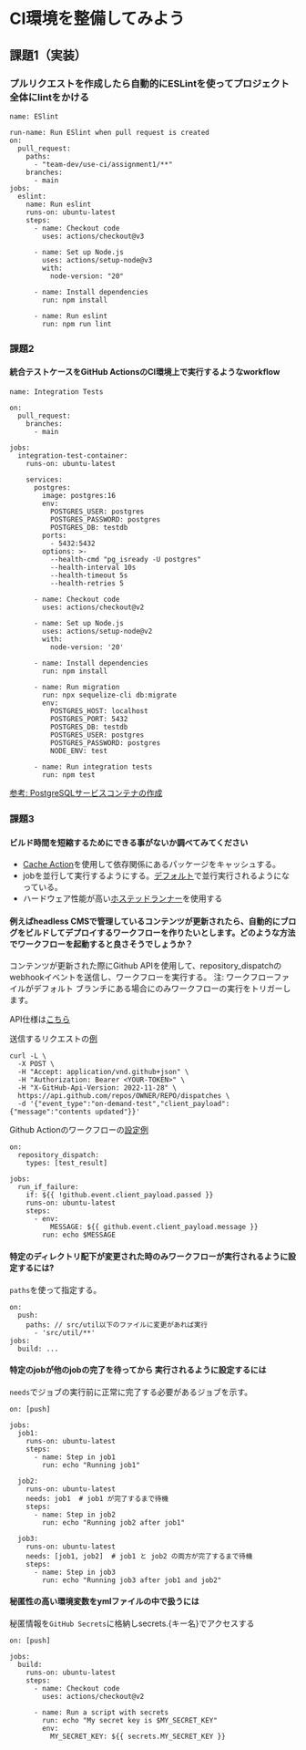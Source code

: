 # CI環境を整備してみよう

## 課題1（実装）

### プルリクエストを作成したら自動的にESLintを使ってプロジェクト全体にlintをかける
```
name: ESlint

run-name: Run ESlint when pull request is created
on:
  pull_request:
    paths:
      - "team-dev/use-ci/assignment1/**"
    branches:
      - main
jobs:
  eslint:
    name: Run eslint
    runs-on: ubuntu-latest
    steps:
      - name: Checkout code
        uses: actions/checkout@v3

      - name: Set up Node.js
        uses: actions/setup-node@v3
        with:
          node-version: "20"

      - name: Install dependencies
        run: npm install

      - name: Run eslint
        run: npm run lint
```

### 課題2
#### 統合テストケースをGitHub ActionsのCI環境上で実行するようなworkflow
```
name: Integration Tests

on:
  pull_request:
    branches:
      - main

jobs:
  integration-test-container:
    runs-on: ubuntu-latest

    services:
      postgres:
        image: postgres:16
        env:
          POSTGRES_USER: postgres
          POSTGRES_PASSWORD: postgres
          POSTGRES_DB: testdb
        ports:
          - 5432:5432
        options: >-
          --health-cmd "pg_isready -U postgres"
          --health-interval 10s
          --health-timeout 5s
          --health-retries 5

      - name: Checkout code
        uses: actions/checkout@v2

      - name: Set up Node.js
        uses: actions/setup-node@v2
        with:
          node-version: '20'

      - name: Install dependencies
        run: npm install
        
      - name: Run migration
        run: npx sequelize-cli db:migrate
        env:
          POSTGRES_HOST: localhost
          POSTGRES_PORT: 5432
          POSTGRES_DB: testdb
          POSTGRES_USER: postgres
          POSTGRES_PASSWORD: postgres
          NODE_ENV: test

      - name: Run integration tests
        run: npm test
```

[参考: PostgreSQLサービスコンテナの作成](https://docs.github.com/ja/actions/use-cases-and-examples/using-containerized-services/creating-postgresql-service-containers)


### 課題3

#### ビルド時間を短縮するためにできる事がないか調べてみてください

- [Cache Action](https://github.com/actions/cache)を使用して依存関係にあるパッケージをキャッシュする。
- jobを並行して実行するようにする。[デフォルト](https://docs.github.com/en/actions/writing-workflows/choosing-what-your-workflow-does/using-jobs-in-a-workflow)で並行実行されるようになっている。
- ハードウェア性能が高い[ホステッドランナー](https://docs.github.com/ja/actions/using-github-hosted-runners/using-larger-runners/about-larger-runners#%E3%82%88%E3%82%8A%E5%A4%A7%E3%81%8D%E3%81%AA%E3%83%A9%E3%83%B3%E3%83%8A%E3%83%BC-larger-runner%E3%81%AE%E6%A6%82%E8%A6%81)を使用する

#### 例えばheadless CMSで管理しているコンテンツが更新されたら、自動的にブログをビルドしてデプロイするワークフローを作りたいとします。どのような方法でワークフローを起動すると良さそうでしょうか？

コンテンツが更新された際にGithub APIを使用して、repository_dispatchのwebhookイベントを送信し、ワークフローを実行する。
注: ワークフローファイルがデフォルト ブランチにある場合にのみワークフローの実行をトリガーします。

API仕様は[こちら](https://docs.github.com/ja/rest/repos/repos?apiVersion=2022-11-28#create-a-repository-dispatch-event)

送信するリクエストの[例](https://docs.github.com/ja/rest/repos/repos?apiVersion=2022-11-28#create-a-repository-dispatch-event)

```
curl -L \
  -X POST \
  -H "Accept: application/vnd.github+json" \
  -H "Authorization: Bearer <YOUR-TOKEN>" \
  -H "X-GitHub-Api-Version: 2022-11-28" \
  https://api.github.com/repos/OWNER/REPO/dispatches \
  -d '{"event_type":"on-demand-test","client_payload":{"message":"contents updated"}}'
```

Github Actionのワークフローの[設定例](https://docs.github.com/ja/rest/repos/repos?apiVersion=2022-11-28#create-a-repository-dispatch-event)
```
on:
  repository_dispatch:
    types: [test_result]

jobs:
  run_if_failure:
    if: ${{ !github.event.client_payload.passed }}
    runs-on: ubuntu-latest
    steps:
      - env:
          MESSAGE: ${{ github.event.client_payload.message }}
        run: echo $MESSAGE
```

#### 特定のディレクトリ配下が変更された時のみワークフローが実行されるように設定するには?

`paths`を使って指定する。
```
on:
  push: 
    paths: // src/util以下のファイルに変更があれば実行
      - 'src/util/**'
jobs:
  build: ...

```

#### 特定のjobが他のjobの完了を待ってから 実行されるように設定するには

`needs`でジョブの実行前に正常に完了する必要があるジョブを示す。
```
on: [push]

jobs:
  job1:
    runs-on: ubuntu-latest
    steps:
      - name: Step in job1
        run: echo "Running job1"

  job2:
    runs-on: ubuntu-latest
    needs: job1  # job1 が完了するまで待機
    steps:
      - name: Step in job2
        run: echo "Running job2 after job1"

  job3:
    runs-on: ubuntu-latest
    needs: [job1, job2]  # job1 と job2 の両方が完了するまで待機
    steps:
      - name: Step in job3
        run: echo "Running job3 after job1 and job2"
```

#### 秘匿性の高い環境変数をymlファイルの中で扱うには

秘匿情報を`GitHub Secrets`に格納しsecrets.{キー名}でアクセスする
```
on: [push]

jobs:
  build:
    runs-on: ubuntu-latest
    steps:
      - name: Checkout code
        uses: actions/checkout@v2
      
      - name: Run a script with secrets
        run: echo "My secret key is $MY_SECRET_KEY"
        env:
          MY_SECRET_KEY: ${{ secrets.MY_SECRET_KEY }}
```